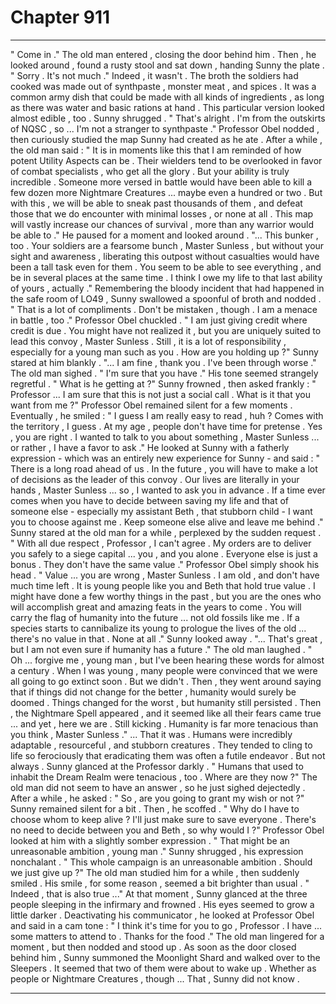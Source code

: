 
# Chapter 911


---

" Come in ."
The old man entered , closing the door behind him . Then , he looked around , found a rusty stool and sat down , handing Sunny the plate .
" Sorry . It's not much ."
Indeed , it wasn't . The broth the soldiers had cooked was made out of synthpaste , monster meat , and spices . It was a common army dish that could be made with all kinds of ingredients , as long as there was water and basic rations at hand . This particular version looked almost edible , too .
Sunny shrugged .
" That's alright . I'm from the outskirts of NQSC , so ... I'm not a stranger to synthpaste ."
Professor Obel nodded , then curiously studied the map Sunny had created as he ate . After a while , the old man said :
" It is in moments like this that I am reminded of how potent Utility Aspects can be . Their wielders tend to be overlooked in favor of combat specialists , who get all the glory . But your ability is truly incredible . Someone more versed in battle would have been able to kill a few dozen more Nightmare Creatures ... maybe even a hundred or two . But with this , we will be able to sneak past thousands of them , and defeat those that we do encounter with minimal losses , or none at all . This map will vastly increase our chances of survival , more than any warrior would be able to ."
He paused for a moment and looked around .
"... This bunker , too . Your soldiers are a fearsome bunch , Master Sunless , but without your sight and awareness , liberating this outpost without casualties would have been a tall task even for them . You seem to be able to see everything , and be in several places at the same time . I think I owe my life to that last ability of yours , actually ."
Remembering the bloody incident that had happened in the safe room of LO49 , Sunny swallowed a spoonful of broth and nodded .
" That is a lot of compliments . Don't be mistaken , though . I am a menace in battle , too ."
Professor Obel chuckled .
" I am just giving credit where credit is due . You might have not realized it , but you are uniquely suited to lead this convoy , Master Sunless . Still , it is a lot of responsibility , especially for a young man such as you . How are you holding up ?"
Sunny stared at him blankly .
"... I am fine , thank you . I've been through worse ."
The old man sighed .
" I'm sure that you have ."
His tone seemed strangely regretful .
" What is he getting at ?"
Sunny frowned , then asked frankly :
" Professor ... I am sure that this is not just a social call . What is it that you want from me ?"
Professor Obel remained silent for a few moments . Eventually , he smiled :
" I guess I am really easy to read , huh ? Comes with the territory , I guess . At my age , people don't have time for pretense . Yes , you are right . I wanted to talk to you about something , Master Sunless ... or rather , I have a favor to ask ."
He looked at Sunny with a fatherly expression - which was an entirely new experience for Sunny - and said :
" There is a long road ahead of us . In the future , you will have to make a lot of decisions as the leader of this convoy . Our lives are literally in your hands , Master Sunless ... so , I wanted to ask you in advance . If a time ever comes when you have to decide between saving my life and that of someone else - especially my assistant Beth , that stubborn child - I want you to choose against me . Keep someone else alive and leave me behind ."
Sunny stared at the old man for a while , perplexed by the sudden request .
" With all due respect , Professor , I can't agree . My orders are to deliver you safely to a siege capital ... you , and you alone . Everyone else is just a bonus . They don't have the same value ."
Professor Obel simply shook his head .
" Value ... you are wrong , Master Sunless . I am old , and don't have much time left . It is young people like you and Beth that hold true value . I might have done a few worthy things in the past , but you are the ones who will accomplish great and amazing feats in the years to come . You will carry the flag of humanity into the future ... not old fossils like me . If a species starts to cannibalize its young to prologue the lives of the old ... there's no value in that . None at all ."
Sunny looked away .
"... That's great , but I am not even sure if humanity has a future ."
The old man laughed .
" Oh ... forgive me , young man , but I've been hearing these words for almost a century . When I was young , many people were convinced that we were all going to go extinct soon . But we didn't . Then , they went around saying that if things did not change for the better , humanity would surely be doomed . Things changed for the worst , but humanity still persisted . Then , the Nightmare Spell appeared , and it seemed like all their fears came true ... and yet , here we are . Still kicking . Humanity is far more tenacious than you think , Master Sunless ."
... That it was . Humans were incredibly adaptable , resourceful , and stubborn creatures . They tended to cling to life so ferociously that eradicating them was often a futile endeavor .
But not always .
Sunny glanced at the Professor darkly .
" Humans that used to inhabit the Dream Realm were tenacious , too . Where are they now ?"
The old man did not seem to have an answer , so he just sighed dejectedly .
After a while , he asked :
" So , are you going to grant my wish or not ?"
Sunny remained silent for a bit . Then , he scoffed .
" Why do I have to choose whom to keep alive ? I'll just make sure to save everyone . There's no need to decide between you and Beth , so why would I ?"
Professor Obel looked at him with a slightly somber expression .
" That might be an unreasonable ambition , young man ."
Sunny shrugged , his expression nonchalant .
" This whole campaign is an unreasonable ambition . Should we just give up ?"
The old man studied him for a while , then suddenly smiled . His smile , for some reason , seemed a bit brighter than usual .
" Indeed , that is also true ..."
At that moment , Sunny glanced at the three people sleeping in the infirmary and frowned . His eyes seemed to grow a little darker .
Deactivating his communicator , he looked at Professor Obel and said in a cam tone :
" I think it's time for you to go , Professor . I have ... some matters to attend to . Thanks for the food ."
The old man lingered for a moment , but then nodded and stood up . As soon as the door closed behind him , Sunny summoned the Moonlight Shard and walked over to the Sleepers .
It seemed that two of them were about to wake up . Whether as people or Nightmare Creatures , though ...
That , Sunny did not know .

---

